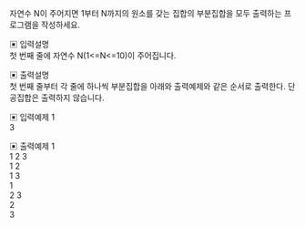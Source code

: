 자연수 N이 주어지면 1부터 N까지의 원소를 갖는 집합의 부분집합을 모두 출력하는 프로그램을 작성하세요.


▣ 입력설명       
첫 번째 줄에 자연수 N(1<=N<=10)이 주어집니다.


▣ 출력설명      
첫 번째 줄부터 각 줄에 하나씩 부분집합을 아래와 출력예제와 같은 순서로 출력한다. 단 공집합은 출력하지 않습니다.


▣ 입력예제 1  
3


▣ 출력예제 1  
1 2 3     
1 2      
1 3        
1     
2 3   
2  
3

